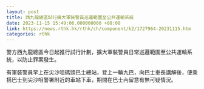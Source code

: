 ```yaml
---
layout: post
title: 西九龍總區試行擴大軍裝警員巡邏範圍至公共運輸系統
date: 2023-11-15 15:49:06.000000000 +08:00
link: https://news.rthk.hk/rthk/ch/component/k2/1727964-20231115.htm
categories: rthk
---
```


警方西九龍總區今日起推行試行計劃，擴大軍裝警員日常巡邏範圍至公共運輸系統，以防止罪案發生。

有軍裝警員早上在尖沙咀碼頭巴士總站，登上一輛九巴，向巴士車長講解後，便乘搭巴士到尖沙咀警署附近的車站下車，期間在巴士內留意有無可疑情況。
